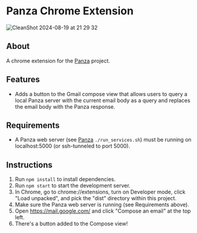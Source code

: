 # Panza Chrome Extension

![CleanShot 2024-08-19 at 21 29 32](https://github.com/user-attachments/assets/7e2cc34b-01d9-44a4-bce3-669b764e53b9)

## About
A chrome extension for the [Panza](https://github.com/IST-DASLab/PanzaMail) project.

## Features
- Adds a button to the Gmail compose view that allows users to query a local Panza server with the current email body as a query and replaces the email body with the Panza response.

## Requirements
- A Panza web server (see [Panza](https://github.com/IST-DASLab/PanzaMail) `./run_services.sh`) must be running on localhost:5000 (or ssh-tunneled to port 5000).

## Instructions

1. Run `npm install` to install dependencies.
2. Run `npm start` to start the development server.
3. In Chrome, go to chrome://extensions, turn on Developer mode, click "Load unpacked", and pick the "dist" directory within this project.
4. Make sure the Panza web server is running (see Requirements above).
5. Open https://mail.google.com/ and click "Compose an email" at the top left.
6. There's a button added to the Compose view!
